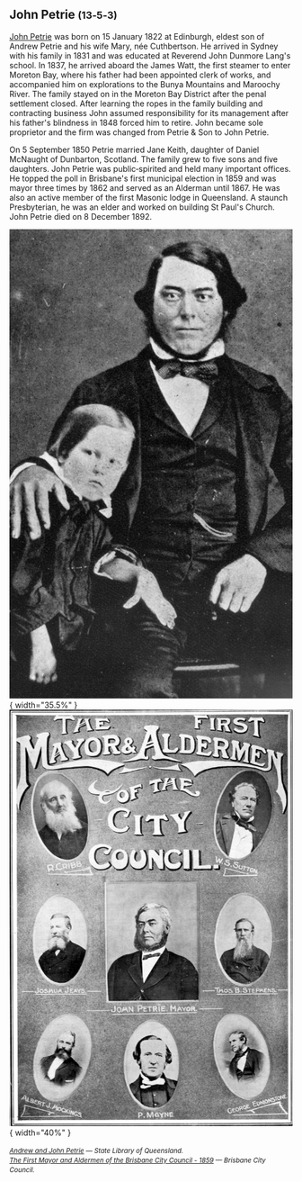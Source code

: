 ## John Petrie <small>(13‑5‑3)</small>

[John Petrie](https://adb.anu.edu.au/biography/petrie-john-4394) was born on 15 January 1822 at Edinburgh, eldest son of Andrew Petrie and his wife Mary, née Cuthbertson. He arrived in Sydney with his family in 1831 and was educated at Reverend John Dunmore Lang's school. In 1837, he arrived aboard the James Watt, the first steamer to enter Moreton Bay, where his father had been appointed clerk of works, and accompanied him on explorations to the Bunya Mountains and Maroochy River. The family stayed on in the Moreton Bay District after the penal settlement closed. After learning the ropes in the family building and contracting business John assumed responsibility for its management after his father's blindness in 1848 forced him to retire. John became sole proprietor and the firm was changed from Petrie & Son to John Petrie. 

On 5 September 1850 Petrie married Jane Keith, daughter of Daniel McNaught of Dunbarton, Scotland. The family grew to five sons and five daughters. John Petrie was public‑spirited and held many important offices. He topped the poll in Brisbane's first municipal election in 1859 and was mayor three times by 1862 and served as an Alderman until 1867. He was also an active member of the first Masonic lodge in Queensland. A staunch Presbyterian, he was an elder and worked on building St Paul's Church. John Petrie died on 8 December 1892.



![Andrew and John Petrie](../assets/andrew-and-john-petrie.jpg){ width="35.5%" }  ![The First Mayor and Aldermen of the Brisbane City Council - 1859](../assets/first-brisbane-city-council.jpg){ width="40%" } 

*<small>[Andrew and John Petrie](http://onesearch.slq.qld.gov.au/permalink/f/1upgmng/slq_alma21220096510002061) — State Library of Queensland.</small>* <br>
*<small>[The First Mayor and Aldermen of the Brisbane City Council - 1859](https://library-brisbane.ent.sirsidynix.net.au/client/en_AU/BrisbaneImages/search/detailnonmodal/ent:$002f$002fSD_ASSET$002f0$002fSD_ASSET:8308/one?qu=The+First+Mayor+and+Aldermen+of+the+Brisbane+City+Council+-+1859&rm=BRISBANEIMAGES0%7C%7C%7C1%7C%7C%7C0%7C%7C%7Ctrue&te=ASSET&lm=ALL_ASSETS) — Brisbane City Council.</small>*
